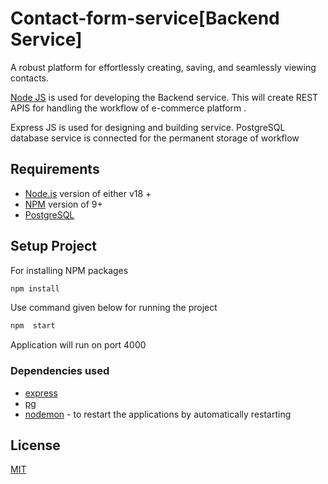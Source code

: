 # Contact-form-service[Backend Service]

A robust platform for effortlessly creating, saving, and seamlessly viewing contacts.

[Node JS](https://nodejs.org/en) is used for developing the Backend service. This will create REST APIS for handling the workflow of e-commerce platform .

Express JS is used for designing and building service. PostgreSQL database service is connected for the permanent storage of workflow

Requirements
------------

 * [Node.js](https://nodejs.org/en/) version of either v18 +
 * [NPM](https://www.npmjs.com/) version of 9+
 * [PostgreSQL](https://www.postgresql.org/)

## Setup Project

For installing NPM packages

```bash
npm install
```
Use command given below for running the project

```bash
npm  start
```
Application will run on port 4000

### Dependencies used
* [express](https://expressjs.com/)
* [pg](https://www.npmjs.com/package/pg)
* [nodemon](https://www.npmjs.com/package/nodemon) - to restart the applications by automatically restarting



## License
[MIT](https://choosealicense.com/licenses/mit/)

